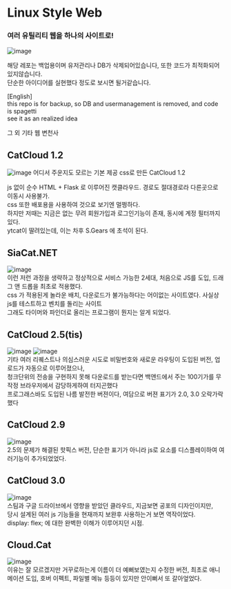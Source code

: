 # Linux Style Web
### 여러 유틸리티 웹을 하나의 사이트로!
![image](https://github.com/user-attachments/assets/a467b6d3-48d0-4570-bed0-c777cf6325f5)

해당 레포는 백업용이며 유저관리나 DB가 삭제되어있습니다, 또한 코드가 최적화되어있지않습니다.<br>
단순한 아이디어를 실현했다 정도로 보시면 될거같습니다.

[English]<br>
this repo is for backup, so DB and usermanagement is removed, and code is spagetti<br>
see it as an realized idea

그 외 기타 웹 변천사<br>

## CatCloud 1.2<br>
![image](https://github.com/user-attachments/assets/ef728e6d-25f7-43a4-a0a8-a6b74d86b946)
어디서 주운지도 모르는 기본 제공 css로 만든 CatCloud 1.2<br>

js 없이 순수 HTML + Flask 로 이루어진 캣클라우드. 경로도 절대경로라 다른곳으로 이동시 사용불가.<br>
css 또한 배포용을 사용하여 것으로 보기엔 멀쩡하다. <br>
하지만 저때는 지금은 없는 무려 회원가입과 로그인기능이 존재, 동시에 계정 필터까지 있다.<br>
ytcat이 딸려있는데, 이는 차후 S.Gears 에 초석이 된다.<br>

## SiaCat.NET<br>
![image](https://github.com/user-attachments/assets/a5c3999b-4061-4c34-93e3-033d137add1d)<br>
이런 저런 과정을 생략하고 정상적으로 서비스 가능한 2세대, 처음으로 JS를 도입, 드래그 앤 드롭을 최초로 적용했다.<br>
css 가 적용된게 놀라운 배치, 다운로드가 불가능하다는 어이없는 사이트였다. 사실상 js를 테스트하고 벤치를 돌리는 사이트<br>
그래도 타이머와 파인더로 올리는 프로그램이 뭔지는 알게 되었다.<br>

## CatCloud 2.5(tis)<br>
![image](https://github.com/user-attachments/assets/5501d93a-783e-4689-900d-f86a0650f7a4)
![image](https://github.com/user-attachments/assets/7ad87b1f-2dfb-4943-9e5e-e80730738ea3)
<br>
기타 여러 리퀘스트나 의심스러운 시도로 비밀번호와 새로운 라우팅이 도입된 버전, 업로드가 자동으로 이루어졌으나,<br>
청크단위의 전송을 구현하지 못해 다운로드를 받는다면 백앤드에서 주는 100기가를 무작정 브라우저에서 감당하게하여 터지곤했다<br>
프로그래스바도 도입된 나름 발전한 버젼이다, 여담으로 버젼 표기가 2.0, 3.0 오락가락했다<br>

## CatCloud 2.9<br>
![image](https://github.com/user-attachments/assets/9fc82cd5-f0d1-48e1-99e6-45fafec7d354)<br>
2.5의 문제가 해결된 핫픽스 버전, 단순한 표기가 아니라 js로 요소를 디스플레이하여 여러기능이 추가되었었다.<br>

## CatCloud 3.0<br>
![image](https://github.com/user-attachments/assets/afcf51ad-71c3-4fbf-9483-e4b704ed2686)<br>
스팀과 구글 드라이브에서 영향을 받았던 클라우드, 지금보면 공포의 디자인이지만,<br> 
당시 설계된 여러 js 기능들을 현재까지 보완후 사용하는거 보면 역작이었다.<br>
display: flex; 에 대한 완벽한 이해가 이루어지던 시점.<br>

## Cloud.Cat<br>
![image](https://github.com/user-attachments/assets/afa97cd6-0c56-42b5-a8f7-c958ecd3dbc3)<br>
이유는 잘 모르겠지만 거꾸로하는게 이름이 더 예뻐보였는지 수정한 버전, 최초로 애니메이션 도입, 호버 이펙트, 파일별 메뉴 등등이 있지만 안이뻐서 또 갈아엎었다.<br>
